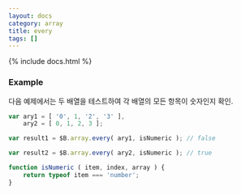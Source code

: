 ```yaml
---
layout: docs
category: array
title: every
tags: []
---
```


{% include docs.html %}

### Example
다음 예제에서는 두 배열을 테스트하여 각 배열의 모든 항목이 숫자인지 확인.
```js
var ary1 = [ '0', 1, '2', '3' ],
    ary2 = [ 0, 1, 2, 3 ];

var result1 = $B.array.every( ary1, isNumeric ); // false

var result2 = $B.array.every( ary2, isNumeric ); // true

function isNumeric ( item, index, array ) {
    return typeof item === 'number';
}
```